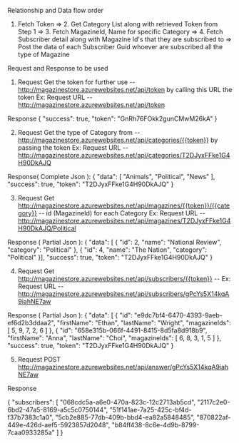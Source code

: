 Relationship and Data flow order

1. Fetch Token => 2. Get Category List along with retrieved Token from Step 1 => 3. Fetch MagazineId, Name for specific Category => 4. Fetch Subscriber detail along with Magazine Id's that they are subscribed to => Post the data of each Subscriber Guid whoever are subscribed all the type of Magazine 

Request and Response to be used
 
 1. Request
 Get the token for further use   -- http://magazinestore.azurewebsites.net/api/token by calling this URL the token
  Ex: Request URL -- http://magazinestore.azurewebsites.net/api/token
  
  Response
  {
    "success": true,
    "token": "GnRh76FOkk2gunCMwM26kA"
}

 2. Request
 Get the type of Category from  -- http://magazinestore.azurewebsites.net/api/categories/{{token}} by passing the token
  Ex: Request URL -- http://magazinestore.azurewebsites.net/api/categories/T2DJyxFFke1G4H90DkAJQ

 Response( Complete Json ):
 {
    "data": [
        "Animals",
        "Political",
        "News"
    ],
    "success": true,
    "token": "T2DJyxFFke1G4H90DkAJQ"
}
 
 3. Request
 Get http://magazinestore.azurewebsites.net/api/magazines/{{token}}/{{category}} -- id (MagazineId) for each Category
 Ex: Request URL -- http://magazinestore.azurewebsites.net/api/magazines/T2DJyxFFke1G4H90DkAJQ/Political
 
 Response ( Partial Json ):
 {
  "data": [
        {
            "id": 2,
            "name": "National Review",
            "category": "Political"
        },
        {
            "id": 4,
            "name": "The Nation",
            "category": "Political"
        }],
    "success": true,
    "token": "T2DJyxFFke1G4H90DkAJQ"
	}
	
4. Request 
Get http://magazinestore.azurewebsites.net/api/subscribers/{{token}} -- 
 Ex: Request URL -- http://magazinestore.azurewebsites.net/api/subscribers/gPcYs5X14kqA9iahNE7aw
  
  Response ( Partial Json ):
 {
    "data": [
        {
            "id": "e9dc7bf4-6470-4393-9aeb-ef6d2b3ddaa2",
            "firstName": "Ethan",
            "lastName": "Wright",
            "magazineIds": [
                5,
                9,
                7,
                2,
                6
            ]
        },
        {
            "id": "658e315b-066f-4491-8415-8d5fa8d918b9",
            "firstName": "Anna",
            "lastName": "Choi",
            "magazineIds": [
                6,
                8,
                3,
                1,
                5
            ]
        },
    "success": true,
    "token": "T2DJyxFFke1G4H90DkAJQ"
	}
	
5. Request 
POST http://magazinestore.azurewebsites.net/api/answer/gPcYs5X14kqA9iahNE7aw

Response 

{
  "subscribers": [ "068cdc5a-a6e0-470a-823c-12c2713ab5cd",
            "2117c2e0-6bd2-47a5-8169-a5c5c0750144",
            "51f141ae-7a25-425c-bf4d-f37b7383c1a0",
            "5cb2e885-77db-409b-bbd4-ea82a5848485",
            "870822af-449e-426d-aef5-5923857d2048",
            "b84ff438-8c6e-4d9b-8799-7caa0933285a" ]
}